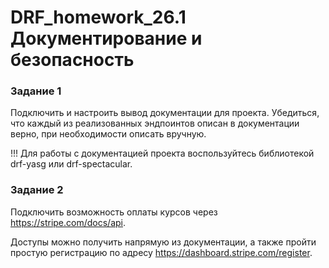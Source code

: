 # DRF_homework_26.1 Документирование и безопасность

### Задание 1  

Подключить и настроить вывод документации для проекта.
Убедиться, что каждый из реализованных эндпоинтов описан в документации верно, при необходимости описать вручную.

!!! Для работы с документацией проекта воспользуйтесь библиотекой drf-yasg или drf-spectacular.

### Задание 2  

Подключить возможность оплаты курсов через https://stripe.com/docs/api.

Доступы можно получить напрямую из документации,
а также пройти простую регистрацию по адресу https://dashboard.stripe.com/register.